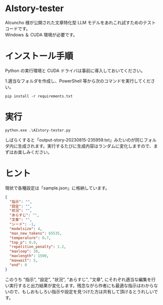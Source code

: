 # AIstory-tester

AIcuncho 様が公開された文章特化型 LLM モデルをあれこれ試すためのテストコードです。  
Windows ＆ CUDA 環境が必要です。

# インストール手順

Python の実行環境と CUDA ドライバは事前に導入しておいてください。

1.適当なフォルダを作成し、PowerShell 等から次のコマンドを実行してください。

```
pip install -r requirements.txt
```

# 実行

```
python.exe .\AIstory-tester.py
```

しばらくすると「output-story-20230815-235959.txt」みたいのが同じフォルダ内に生成されます。実行するたびに生成内容はランダムに変化しますので、まずはお楽しみください。

# ヒント

現状で各種設定は「sample.json」に格納しています。

```json:sample.json
{
  "指示": "",
  "設定": "",
  "状況": "",
  "あらすじ": "",
  "文章": "",
  "シード": -1,
  "modelsize": 4,
  "max_new_tokens": 65535,
  "temperature": 0.7,
  "top_p": 0.9,
  "repetition_penalty": 1.2,
  "maxloop": 10,
  "maxlength": 1500,
  "maxwait": 5,
  "end": 0
}
```

このうち
"指示",
"設定",
"状況",
"あらすじ",
"文章",
にそれぞれ適当な編集を行い実行すると出力結果が変化します。残念ながら作者にも最適な指示はわからないので、もしおもしろい指示や設定を見つけた方は共有して頂けるとうれしいです。
